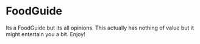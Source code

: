 # FoodGuide
Its a FoodGuide but its all opinions.
This actually has nothing of value but it might entertain you a bit.
Enjoy!
